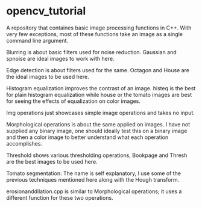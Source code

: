 # opencv_tutorial
A repository that containes basic image processing functions in C++.
With very few exceptions, most of these functions take an image as a single command line argument.

Blurring is about basic filters used for noise reduction. Gaussian and spnoise are ideal images to work with here.

Edge detection is about filters used for the same. Octagon and House are the ideal images to be used here.

Histogram equalization improves the contrast of an image. histeq is the best for plain histogram equalization while house or the tomato images are best for seeing the effects of equalization on color images.

Img operations just showcases simple image operations and takes no input.

Morphological operations is about the same applied on images. I have not supplied any binary image, one should ideally  test this on a binary image and then a color image to better understand what each operation accomplishes.

Threshold shows various thresholding operations, Bookpage and Thresh are the best images to be used here.

Tomato segmentation: The name is self explanatory, I use some of the previous techniques mentioned here along with the Hough transform.

erosionanddilation.cpp is similar to Morphological operations; it uses a different function for these two operations.

